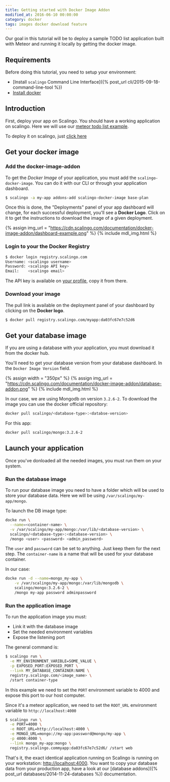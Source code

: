 ```yaml
---
title: Getting started with Docker Image Addon
modified_at: 2016-06-10 00:00:00
category: docker
tags: images docker download feature
---
```


Our goal in this tutorial will be to deploy a sample TODO list application
built with Meteor and running it locally by getting the docker image.

## Requirements

Before doing this tutorial, you need to setup your environment:

  * [Install `scalingo` Command Line
    Interface]({% post_url cli/2015-09-18-command-line-tool %})
  * [Install docker](https://docs.docker.com/engine/installation/)

## Introduction

First, deploy your app on Scalingo. You should have a working
application on scalingo. Here we will use our [meteor todo list
example](https://github.com/Scalingo/sample-meteor-todo).

To deploy it on scalingo, just [click
here](https://my.scalingo.com/deploy?source=https://github.com/johnsudaar/sample-meteor-todo)

## Get your docker image

### Add the docker-image-addon

To get the *Docker Image* of your application, you must add the
`scalingo-docker-image`. You can do it with our CLI or through your
application dashboard.

```bash
$ scalingo -a my-app addons-add scalingo-docker-image base-plan
```

Once this is done, the "Deployments" panel of your app dashboard will change,
for each successful deployment, you'll see a **Docker Logo**. Click on it to
get the instructions to download the image of a given deployment.

{% assign img_url = "https://cdn.scalingo.com/documentation/docker-image-addon/dashboard-example.png" %}
{% include mdl_img.html %}

### Login to your the Docker Registry

```bash
$ docker login registry.scalingo.com
Username: <scalingo username>
Password: <scalingo API key>
Email:    <scalingo email>
```
The API key is available on [your profile](https://my.scalingo.com/profile),
copy it from there.

### Download your image

The pull link is available on the deployment panel of your dashboard by
clicking on the **Docker logo**.

```bash
$ docker pull registry.scalingo.com/myapp:da03fc67e7c52d6
```

## Get your database image

If you are using a database with your application, you must download it from
the docker hub.

You'll need to get your database version from your database dashboard. In the
`Docker Image Version` field.

{% assign width = "350px" %}
{% assign img_url = "https://cdn.scalingo.com/documentation/docker-image-addon/database-addon.png" %}
{% include mdl_img.html %}

In our case, we are using Mongodb on version `3.2.6-2`. To download the image
you can use the docker official repository:

```bash
docker pull scalingo/<database-type>:<databse-version>
```

For this app:

```bash
docker pull scalingo/mongo:3.2.6-2
```

## Launch your application

Once you've donloaded all the needed images, you must run them on your system.

### Run the database image

To run pour database image you need to have a folder which will be used to
store your database data. Here we will be using `/var/scalingo/my-app/mongo`.

To launch the DB image type:

```bash
docke run \
  --name=<container-name> \
  -v /var/scalingo/my-app/mongo:/var/lib/<database-version> \
  scalingo/<database-type>:<database-version> \
  /mongo <user> <password> <admin_password>
```

The `user` and `password` can be set to anything. Just keep them for the next
step. The `container-name` is a name that will be used for your database
container.

In our case:

```bash
docke run -d --name=mongo_my-app \
    -v /var/scalingo/my-app/mongo:/var/lib/mongodb \
    scalingo/mongo:3.2.6-2 \
    /mongo my-app password adminpassword
```

### Run the application image

To run the application image you must:

* Link it with the database image
* Set the needed environment variables
* Expose the listening port

The general command is:

```bash
$ scalingo run \
  -e MY_ENVIRONMENT_VARIBLE=SOME_VALUE \
  -p EXPOSED_PORT:EXPOSED_PORT \
  --link MY_DATABASE_CONTAINER:NAME \
  registry.scalingo.com/<image_name> \
  /start container-type
```

In this example we need to set the `PORT` environment variable to 4000 and
expose this port to our host computer.

Since it's a meteor application, we need to set the `ROOT_URL` environment
variable to `http://localhost:4000`

```bash
$ scalingo run \
  -e PORT=4000 \
  -e ROOT_URL=http://localhost:4000 \
  -e MONGO_URL=mongo://my-app:password@mongo/my-app \
  -p 4000:4000 \
  --link mongo_my-app:mongo \
  registry.scalingo.commyapp:da03fc67e7c52d6/ /start web
```

That's it, the exact identical application running on Scalingo is running on
your workstation: [http://localhost:4000](http://localhost:4000). You want to
copy your database data from your production app, have a look at our [database
addons]({% post_url databases/2014-11-24-databases %}) documentation.
